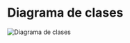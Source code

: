 # Diagrama de clases
![Diagrama de clases](https://user-images.githubusercontent.com/52612929/99583647-9b402a80-29c2-11eb-966e-ea78e6180bf6.png)
